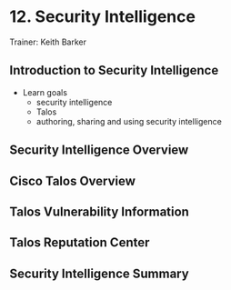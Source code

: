 # 12. Security Intelligence

Trainer: Keith Barker


## Introduction to Security Intelligence

- Learn goals
  - security intelligence
  - Talos
  - authoring, sharing and using security intelligence


## Security Intelligence Overview




## Cisco Talos Overview




## Talos Vulnerability Information




## Talos Reputation Center




## Security Intelligence Summary




